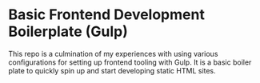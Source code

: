 # Basic Frontend Development Boilerplate (Gulp)

This repo is a culmination of my experiences with using various configurations for setting up frontend tooling with Gulp. It is a basic boiler plate to quickly spin up and start developing static HTML sites.
